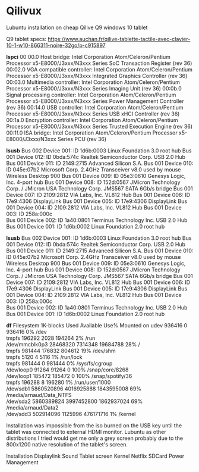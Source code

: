 # Qilivux
Lubuntu installation on cheap Qilive Q9 windows 10 tablet

Q9 tablet specs:
https://www.auchan.fr/qilive-tablette-tactile-avec-clavier-10-1-w10-866311-noire-32go/p-c915897

**lspci**
00:00.0 Host bridge: Intel Corporation Atom/Celeron/Pentium Processor x5-E8000/J3xxx/N3xxx Series SoC Transaction Register (rev 36)
00:02.0 VGA compatible controller: Intel Corporation Atom/Celeron/Pentium Processor x5-E8000/J3xxx/N3xxx Integrated Graphics Controller (rev 36)
00:03.0 Multimedia controller: Intel Corporation Atom/Celeron/Pentium Processor x5-E8000/J3xxx/N3xxx Series Imaging Unit (rev 36)
00:0b.0 Signal processing controller: Intel Corporation Atom/Celeron/Pentium Processor x5-E8000/J3xxx/N3xxx Series Power Management Controller (rev 36)
00:14.0 USB controller: Intel Corporation Atom/Celeron/Pentium Processor x5-E8000/J3xxx/N3xxx Series USB xHCI Controller (rev 36)
00:1a.0 Encryption controller: Intel Corporation Atom/Celeron/Pentium Processor x5-E8000/J3xxx/N3xxx Series Trusted Execution Engine (rev 36)
00:1f.0 ISA bridge: Intel Corporation Atom/Celeron/Pentium Processor x5-E8000/J3xxx/N3xxx Series PCU (rev 36)

**lsusb**
Bus 002 Device 001: ID 1d6b:0003 Linux Foundation 3.0 root hub
Bus 001 Device 012: ID 0bda:574c Realtek Semiconductor Corp. USB 2.0 Hub
Bus 001 Device 011: ID 2149:2715 Advanced Silicon S.A. 
Bus 001 Device 010: ID 045e:07b2 Microsoft Corp. 2.4GHz Transceiver v8.0 used by mouse Wireless Desktop 900
Bus 001 Device 009: ID 05e3:0610 Genesys Logic, Inc. 4-port hub
Bus 001 Device 008: ID 152d:0567 JMicron Technology Corp. / JMicron USA Technology Corp. JMS567 SATA 6Gb/s bridge
Bus 001 Device 007: ID 2109:2812 VIA Labs, Inc. VL812 Hub
Bus 001 Device 006: ID 17e9:4306 DisplayLink 
Bus 001 Device 005: ID 17e9:4306 DisplayLink 
Bus 001 Device 004: ID 2109:2812 VIA Labs, Inc. VL812 Hub
Bus 001 Device 003: ID 258a:000c  
Bus 001 Device 002: ID 1a40:0801 Terminus Technology Inc. USB 2.0 Hub
Bus 001 Device 001: ID 1d6b:0002 Linux Foundation 2.0 root hub

**lsusb**
Bus 002 Device 001: ID 1d6b:0003 Linux Foundation 3.0 root hub
Bus 001 Device 012: ID 0bda:574c Realtek Semiconductor Corp. USB 2.0 Hub
Bus 001 Device 011: ID 2149:2715 Advanced Silicon S.A. 
Bus 001 Device 010: ID 045e:07b2 Microsoft Corp. 2.4GHz Transceiver v8.0 used by mouse Wireless Desktop 900
Bus 001 Device 009: ID 05e3:0610 Genesys Logic, Inc. 4-port hub
Bus 001 Device 008: ID 152d:0567 JMicron Technology Corp. / JMicron USA Technology Corp. JMS567 SATA 6Gb/s bridge
Bus 001 Device 007: ID 2109:2812 VIA Labs, Inc. VL812 Hub
Bus 001 Device 006: ID 17e9:4306 DisplayLink 
Bus 001 Device 005: ID 17e9:4306 DisplayLink 
Bus 001 Device 004: ID 2109:2812 VIA Labs, Inc. VL812 Hub
Bus 001 Device 003: ID 258a:000c  
Bus 001 Device 002: ID 1a40:0801 Terminus Technology Inc. USB 2.0 Hub
Bus 001 Device 001: ID 1d6b:0002 Linux Foundation 2.0 root hub

**df**
Filesystem      1K-blocks       Used  Available Use% Mounted on
udev               936416          0     936416   0% /dev                                                                                                                 
tmpfs              196292       2028     194264   2% /run                                                                                                                 
/dev/mmcblk0p3   28468320    7314348   19684788  28% /                                                                                                                    
tmpfs              981444     176832     804612  19% /dev/shm                                                                                                             
tmpfs                5120          4       5116   1% /run/lock                                                                                                            
tmpfs              981444          0     981444   0% /sys/fs/cgroup                                                                                                       
/dev/loop0          91264      91264          0 100% /snap/core/8268                                                                                                      
/dev/loop1         185472     185472          0 100% /snap/spotify/36                                                                                                     
tmpfs              196288          8     196280   1% /run/user/1000                                                                                                       
/dev/sdb1      5860520896 4016925888 1843595008  69% /media/arnaud/Data_NTFS                                                                                              
/dev/sda2      5860389824 3997452800 1862937024  69% /media/arnaud/Data2                                                                                                  
/dev/sdd3       502914096    1125996  476171716   1% /kernel     

Installation was impossible from the iso burned on the USB key until the tablet was connected to external HDMI monitor. Lubuntu as other distributions I tried would get me only a grey screen probably due to the 800x1200 native resolution of the tablet's screen.

Installation
Displaylink
Sound
Tablet screen
Kernel
Netflix
SDCard
Power Management
